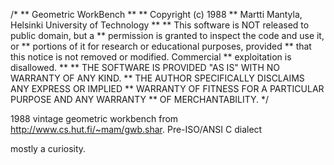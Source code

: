 
/*
**    Geometric WorkBench
**
**    Copyright (c) 1988
**    Martti Mantyla, Helsinki University of Technology
**
**    This software is NOT released to public domain, but a
**    permission is granted to inspect the code and use it, or
**    portions of it for research or educational purposes, provided
**    that this notice is not removed or modified.  Commercial
**    exploitation is disallowed.
**
**    THE SOFTWARE IS PROVIDED "AS IS" WITH NO WARRANTY OF ANY KIND.
**    THE AUTHOR SPECIFICALLY DISCLAIMS ANY EXPRESS OR IMPLIED
**    WARRANTY OF FITNESS FOR A PARTICULAR PURPOSE AND ANY WARRANTY
**    OF MERCHANTABILITY.
*/

1988 vintage geometric workbench from http://www.cs.hut.fi/~mam/gwb.shar.
Pre-ISO/ANSI C dialect

mostly a curiosity.
